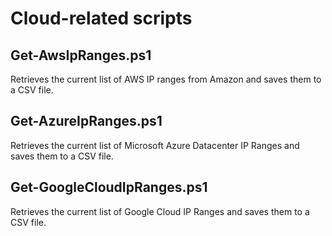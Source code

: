 # Cloud-related scripts

## Get-AwsIpRanges.ps1

Retrieves the current list of AWS IP ranges from Amazon and saves them to a CSV file.

## Get-AzureIpRanges.ps1

Retrieves the current list of Microsoft Azure Datacenter IP Ranges and saves them to a CSV file.

## Get-GoogleCloudIpRanges.ps1

Retrieves the current list of Google Cloud IP Ranges and saves them to a CSV file.
